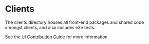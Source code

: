 # Clients

The clients directory houses all front-end packages and shared code amongst clients, and also includes e2e tests.

See the [UI Contribution Guide](http://localhost:8000/fides/development/ui/overview/) for more information
